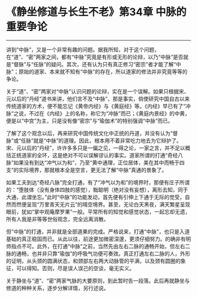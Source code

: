 # 《静坐修道与长生不老》第34章 中脉的重要争论

------

讲到“中脉”，又是一个非常有趣的问题。据我所知，对于这个问题，在“道”、“密”两家之间，都有“中脉”究竟是有形或无形的论辩，以乃“中脉”是否就是“督脉”与“任脉”的疑问。其次，还有认为只有真正修习“密宗”者才能了解“中脉”；原始的道家、本来就不知有“中脉”的存在，所以道家的修法并非究竟等等的争论。

关于“道”、“密”两家对“中脉”认识问题的论辩，实在是一个误解。如果只根据宋、元以后的“丹经”道书来讲，他们言不及“中脉”，那是事实，倘使研究中国自古以来传统道家的方术，便不能忘记《黄帝内经》与《黄庭经》等。《内经》早已有了“冲脉”之说，不过在《内经》上的名称，称它为“冲脉”而已；《黄庭内景经》的中黄，便是以“中宫”为主，只是没有像“密宗”与“瑜伽术”的特别强调“中脉”而已。

了解了这个观念以后，再来研究中国传统文化中正统的丹道，并没有认为“督脉”或“任脉”就是“中脉”的道理。因此，根本用不着非常吃力地去为它辩护了。宋、元以后的“丹经”，许许多多只是一偏之见，一得之论，一家之言，并不足以概括正统道家的全环，这是绝对不可以误解谬认的事实。道家所谓的打通“奇经八脉”如果没有到达“冲气以为和”，乃至“黄中通理，正位居体，美在其中而畅于四支”的实际境界，那就根本全是空言，更无法了解“中脉”真通的景象了。

如果工夫到达“奇经八脉”完全打通，有了“冲气以为和”的境界时，那便有庄子所谓的：“堕肢体（没有身体四肢的感觉），黜聪明（绝对没有妄想），离形去知，同于大通，此谓坐忘。”此时“中脉”的功能发动，首先便有引伸上下通于无际的觉受，自然而然便呈现“万里青天无片云”的晴空境界。甚至，无论白天黑夜，满天繁星呈现眼前，犹如“掌中观庵摩罗果”一般。平常所有的知觉和感觉状态，一起忘却无遗，所有人我是非等等世俗观念，完全远离消散。

但“中脉”的打通，并非就是全部道果的完成。严格说来，打通“中脉”，也只是入道基础的真正稳固而已。从此以往，前途更加微密深邃，更须仔细努力。的确非有明师指点不可。此外，在打通“中脉”之前，当然先由左右二脉的通畅开始，但左右二脉的通畅，也并非只靠“瑜伽”的呼吸气功便可奏效。真正打通左右二脉的人，外形的证明，从头颈的圆满状态，和颈部左右两大动脉管的平满，以及颈有圆圈的象征，可以得知。否则，尽是误人误己的空谈，毫无实义。

关于静坐与“道”、“密”两家气脉的大要原则，到此暂时告一段落。此后再就静坐与修道的种种关系，逐步分解详情，另行述说。